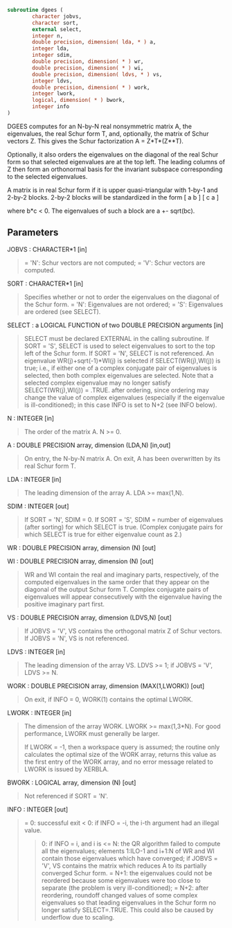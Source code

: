 ```fortran
subroutine dgees (
        character jobvs,
        character sort,
        external select,
        integer n,
        double precision, dimension( lda, * ) a,
        integer lda,
        integer sdim,
        double precision, dimension( * ) wr,
        double precision, dimension( * ) wi,
        double precision, dimension( ldvs, * ) vs,
        integer ldvs,
        double precision, dimension( * ) work,
        integer lwork,
        logical, dimension( * ) bwork,
        integer info
)
```

DGEES computes for an N-by-N real nonsymmetric matrix A, the
eigenvalues, the real Schur form T, and, optionally, the matrix of
Schur vectors Z.  This gives the Schur factorization A = Z\*T\*(Z\*\*T).

Optionally, it also orders the eigenvalues on the diagonal of the
real Schur form so that selected eigenvalues are at the top left.
The leading columns of Z then form an orthonormal basis for the
invariant subspace corresponding to the selected eigenvalues.

A matrix is in real Schur form if it is upper quasi-triangular with
1-by-1 and 2-by-2 blocks. 2-by-2 blocks will be standardized in the
form
[  a  b  ]
[  c  a  ]

where b\*c < 0. The eigenvalues of such a block are a +- sqrt(bc).

## Parameters
JOBVS : CHARACTER\*1 [in]
> = 'N': Schur vectors are not computed;
> = 'V': Schur vectors are computed.

SORT : CHARACTER\*1 [in]
> Specifies whether or not to order the eigenvalues on the
> diagonal of the Schur form.
> = 'N': Eigenvalues are not ordered;
> = 'S': Eigenvalues are ordered (see SELECT).

SELECT : a LOGICAL FUNCTION of two DOUBLE PRECISION arguments [in]
> SELECT must be declared EXTERNAL in the calling subroutine.
> If SORT = 'S', SELECT is used to select eigenvalues to sort
> to the top left of the Schur form.
> If SORT = 'N', SELECT is not referenced.
> An eigenvalue WR(j)+sqrt(-1)\*WI(j) is selected if
> SELECT(WR(j),WI(j)) is true; i.e., if either one of a complex
> conjugate pair of eigenvalues is selected, then both complex
> eigenvalues are selected.
> Note that a selected complex eigenvalue may no longer
> satisfy SELECT(WR(j),WI(j)) = .TRUE. after ordering, since
> ordering may change the value of complex eigenvalues
> (especially if the eigenvalue is ill-conditioned); in this
> case INFO is set to N+2 (see INFO below).

N : INTEGER [in]
> The order of the matrix A. N >= 0.

A : DOUBLE PRECISION array, dimension (LDA,N) [in,out]
> On entry, the N-by-N matrix A.
> On exit, A has been overwritten by its real Schur form T.

LDA : INTEGER [in]
> The leading dimension of the array A.  LDA >= max(1,N).

SDIM : INTEGER [out]
> If SORT = 'N', SDIM = 0.
> If SORT = 'S', SDIM = number of eigenvalues (after sorting)
> for which SELECT is true. (Complex conjugate
> pairs for which SELECT is true for either
> eigenvalue count as 2.)

WR : DOUBLE PRECISION array, dimension (N) [out]

WI : DOUBLE PRECISION array, dimension (N) [out]
> WR and WI contain the real and imaginary parts,
> respectively, of the computed eigenvalues in the same order
> that they appear on the diagonal of the output Schur form T.
> Complex conjugate pairs of eigenvalues will appear
> consecutively with the eigenvalue having the positive
> imaginary part first.

VS : DOUBLE PRECISION array, dimension (LDVS,N) [out]
> If JOBVS = 'V', VS contains the orthogonal matrix Z of Schur
> vectors.
> If JOBVS = 'N', VS is not referenced.

LDVS : INTEGER [in]
> The leading dimension of the array VS.  LDVS >= 1; if
> JOBVS = 'V', LDVS >= N.

WORK : DOUBLE PRECISION array, dimension (MAX(1,LWORK)) [out]
> On exit, if INFO = 0, WORK(1) contains the optimal LWORK.

LWORK : INTEGER [in]
> The dimension of the array WORK.  LWORK >= max(1,3\*N).
> For good performance, LWORK must generally be larger.
> 
> If LWORK = -1, then a workspace query is assumed; the routine
> only calculates the optimal size of the WORK array, returns
> this value as the first entry of the WORK array, and no error
> message related to LWORK is issued by XERBLA.

BWORK : LOGICAL array, dimension (N) [out]
> Not referenced if SORT = 'N'.

INFO : INTEGER [out]
> = 0: successful exit
> < 0: if INFO = -i, the i-th argument had an illegal value.
> > 0: if INFO = i, and i is
> <= N: the QR algorithm failed to compute all the
> eigenvalues; elements 1:ILO-1 and i+1:N of WR and WI
> contain those eigenvalues which have converged; if
> JOBVS = 'V', VS contains the matrix which reduces A
> to its partially converged Schur form.
> = N+1: the eigenvalues could not be reordered because some
> eigenvalues were too close to separate (the problem
> is very ill-conditioned);
> = N+2: after reordering, roundoff changed values of some
> complex eigenvalues so that leading eigenvalues in
> the Schur form no longer satisfy SELECT=.TRUE.  This
> could also be caused by underflow due to scaling.
